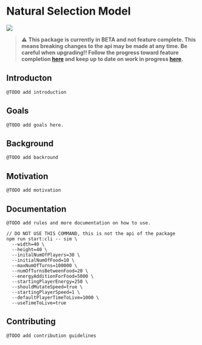 # Natural Selection Model

![](https://github.com/qisaw/natural-selection-model/workflows/Node.js%20CI/badge.svg)

> :warning: **This package is currently in BETA and not feature complete. This means breaking changes to the api may be made at any time. Be careful when upgrading!! Follow the progress toward feature completion [here](https://github.com/qisaw/natural-selection-model/milestone/1) and keep up to date on work in progress [here](https://github.com/qisaw/natural-selection-model/projects/1).** 

## Introducton
`@TODO add introduction`

## Goals
`@TODO add goals here.`

## Background
`@TODO add backround`

## Motivation
`@TODO add motivation`

## Documentation
`@TODO add rules and more documentation on how to use.`
~~~
// DO NOT USE THIS COMMAND, this is not the api of the package
npm run start:cli -- sim \
  --width=40 \
  --height=40 \
  --initalNumOfPlayers=30 \
  --initialNumOfFood=10 \
  --maxNumOfTurns=100000 \
  --numOfTurnsBetweenFood=20 \
  --energyAdditionForFood=5000 \
  --startingPlayerEnergy=250 \
  --shouldMutateSpeed=true \
  --startingPlayerSpeed=1 \
  --defaultPlayerTimeToLive=1000 \
  --useTimeToLive=true
~~~


## Contributing
`@TODO add contribution guidelines`
